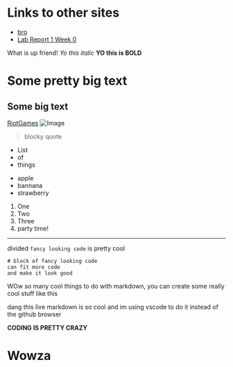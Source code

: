 # Links to other sites
* [bro](https://aqtlol.github.io/cse15l-lab-reports/bro.html)
* [Lab Report 1 Week 0](https://aqtlol.github.io/cse15l-lab-reports/lab-report-1-week-0.html)

What is up friend!
*Yo this italic*
**YO this is BOLD**
# Some pretty big text
## Some big text
[RiotGames](https://www.riotgames.com/en)
![Image](https://static1.cbrimages.com/wordpress/wp-content/uploads/2022/02/One-Piece-Monkey-D.-Luffy-Cropped-Cropped.jpg)
> blocky
> quote

* List
* of
* things
- apple
- bannana
- strawberry
1. One
2. Two
3. Three
4. party time!
----------
divided
`fancy looking code` is pretty cool
```
# block of fancy looking code
can fit more code
and make it look good
```
WOw so many cool things to do with markdown, you can create some really cool stuff like this


dang this live markdown is so cool and im using vscode to do it instead of the github browser

**CODING IS PRETTY CRAZY**

# Wowza